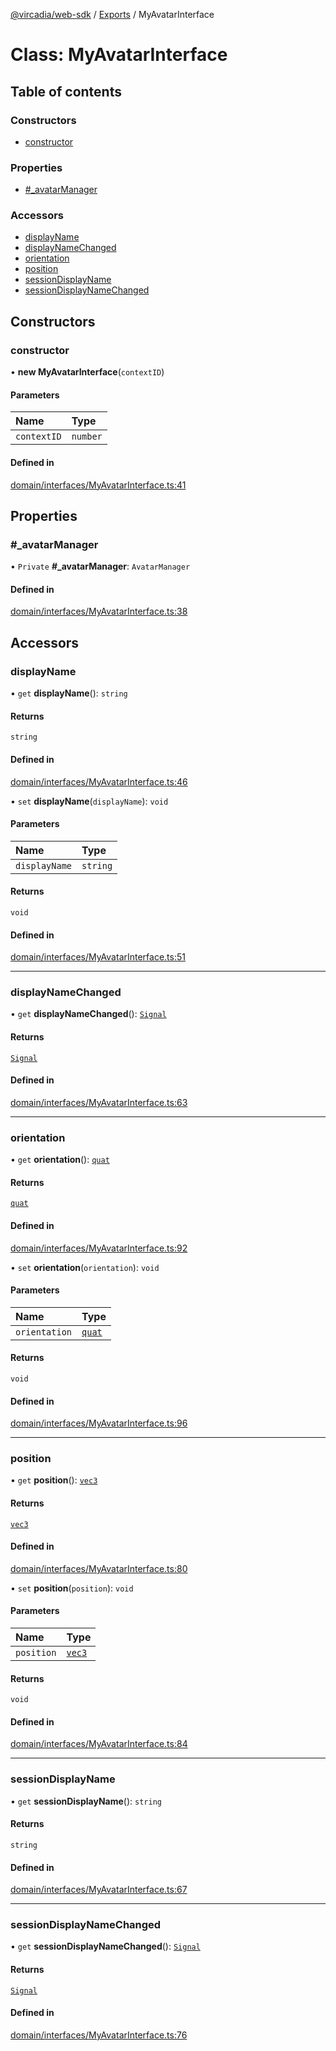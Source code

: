 [@vircadia/web-sdk](../README.md) / [Exports](../modules.md) / MyAvatarInterface

# Class: MyAvatarInterface

## Table of contents

### Constructors

- [constructor](MyAvatarInterface.md#constructor)

### Properties

- [#\_avatarManager](MyAvatarInterface.md##_avatarmanager)

### Accessors

- [displayName](MyAvatarInterface.md#displayname)
- [displayNameChanged](MyAvatarInterface.md#displaynamechanged)
- [orientation](MyAvatarInterface.md#orientation)
- [position](MyAvatarInterface.md#position)
- [sessionDisplayName](MyAvatarInterface.md#sessiondisplayname)
- [sessionDisplayNameChanged](MyAvatarInterface.md#sessiondisplaynamechanged)

## Constructors

### constructor

• **new MyAvatarInterface**(`contextID`)

#### Parameters

| Name | Type |
| :------ | :------ |
| `contextID` | `number` |

#### Defined in

[domain/interfaces/MyAvatarInterface.ts:41](https://github.com/vircadia/vircadia-web-sdk/blob/773421d/src/domain/interfaces/MyAvatarInterface.ts#L41)

## Properties

### #\_avatarManager

• `Private` **#\_avatarManager**: `AvatarManager`

#### Defined in

[domain/interfaces/MyAvatarInterface.ts:38](https://github.com/vircadia/vircadia-web-sdk/blob/773421d/src/domain/interfaces/MyAvatarInterface.ts#L38)

## Accessors

### displayName

• `get` **displayName**(): `string`

#### Returns

`string`

#### Defined in

[domain/interfaces/MyAvatarInterface.ts:46](https://github.com/vircadia/vircadia-web-sdk/blob/773421d/src/domain/interfaces/MyAvatarInterface.ts#L46)

• `set` **displayName**(`displayName`): `void`

#### Parameters

| Name | Type |
| :------ | :------ |
| `displayName` | `string` |

#### Returns

`void`

#### Defined in

[domain/interfaces/MyAvatarInterface.ts:51](https://github.com/vircadia/vircadia-web-sdk/blob/773421d/src/domain/interfaces/MyAvatarInterface.ts#L51)

___

### displayNameChanged

• `get` **displayNameChanged**(): [`Signal`](../modules.md#signal)

#### Returns

[`Signal`](../modules.md#signal)

#### Defined in

[domain/interfaces/MyAvatarInterface.ts:63](https://github.com/vircadia/vircadia-web-sdk/blob/773421d/src/domain/interfaces/MyAvatarInterface.ts#L63)

___

### orientation

• `get` **orientation**(): [`quat`](../modules.md#quat)

#### Returns

[`quat`](../modules.md#quat)

#### Defined in

[domain/interfaces/MyAvatarInterface.ts:92](https://github.com/vircadia/vircadia-web-sdk/blob/773421d/src/domain/interfaces/MyAvatarInterface.ts#L92)

• `set` **orientation**(`orientation`): `void`

#### Parameters

| Name | Type |
| :------ | :------ |
| `orientation` | [`quat`](../modules.md#quat) |

#### Returns

`void`

#### Defined in

[domain/interfaces/MyAvatarInterface.ts:96](https://github.com/vircadia/vircadia-web-sdk/blob/773421d/src/domain/interfaces/MyAvatarInterface.ts#L96)

___

### position

• `get` **position**(): [`vec3`](../modules.md#vec3)

#### Returns

[`vec3`](../modules.md#vec3)

#### Defined in

[domain/interfaces/MyAvatarInterface.ts:80](https://github.com/vircadia/vircadia-web-sdk/blob/773421d/src/domain/interfaces/MyAvatarInterface.ts#L80)

• `set` **position**(`position`): `void`

#### Parameters

| Name | Type |
| :------ | :------ |
| `position` | [`vec3`](../modules.md#vec3) |

#### Returns

`void`

#### Defined in

[domain/interfaces/MyAvatarInterface.ts:84](https://github.com/vircadia/vircadia-web-sdk/blob/773421d/src/domain/interfaces/MyAvatarInterface.ts#L84)

___

### sessionDisplayName

• `get` **sessionDisplayName**(): `string`

#### Returns

`string`

#### Defined in

[domain/interfaces/MyAvatarInterface.ts:67](https://github.com/vircadia/vircadia-web-sdk/blob/773421d/src/domain/interfaces/MyAvatarInterface.ts#L67)

___

### sessionDisplayNameChanged

• `get` **sessionDisplayNameChanged**(): [`Signal`](../modules.md#signal)

#### Returns

[`Signal`](../modules.md#signal)

#### Defined in

[domain/interfaces/MyAvatarInterface.ts:76](https://github.com/vircadia/vircadia-web-sdk/blob/773421d/src/domain/interfaces/MyAvatarInterface.ts#L76)

